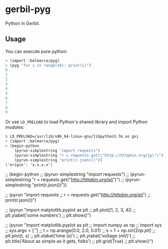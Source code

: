 # gerbil-pyg
Python in Gerbil.

## Usage

You can execute pure python:

```scheme
> (import :belmarca/pyg)
> (pyg "for i in range(10): print(i)")
0
1
2
3
4
5
6
7
8
9
```

Or use `LD_PRELOAD` to load Python's shared library and import Python modules:

```scheme
$ LD_PRELOAD=/usr/lib/x86_64-linux-gnu/libpython3.7m.so gxi
> (import :belmarca/pyg)
> (begin-python
    (pyrun-simplestring "import requests")
    (pyrun-simplestring "r = requests.get(\"http://httpbin.org/ip\")")
    (pyrun-simplestring "print(r.json())"))
{'origin': 'x.x.x.x'}
```

;; (begin-python
;;  (pyrun-simplestring "import requests")
;;  (pyrun-simplestring "r = requests.get(\"http://httpbin.org/ip\")")
;;  (pyrun-simplestring "print(r.json())"))

;; (pyrun "import requests
;; r = requests.get(\"http://httpbin.org/ip\")
;; print(r.json())")

;; (pyrun "import matplotlib.pyplot as plt
;; plt.plot([1, 2, 3, 4])
;; plt.ylabel('some numbers')
;; plt.show()")

;; (pyrun "import matplotlib.pyplot as plt
;; import numpy as np
;; import sys
;; sys.argv = ['']
;; t = np.arange(0.0, 2.0, 0.01)
;; s = 1 + np.sin(2*np.pi*t)
;; plt.plot(t, s)
;; plt.xlabel('time (s)')
;; plt.ylabel('voltage (mV)')
;; plt.title('About as simple as it gets, folks')
;; plt.grid(True)
;; plt.show()")
